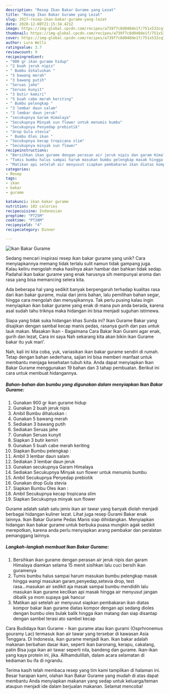 ```yaml
---
description: "Resep Ikan Bakar Gurame yang Lezat"
title: "Resep Ikan Bakar Gurame yang Lezat"
slug: 2917-resep-ikan-bakar-gurame-yang-lezat
date: 2020-12-08T21:15:34.421Z
image: https://img-global.cpcdn.com/recipes/a739f7c8d048de1f/751x532cq70/ikan-bakar-gurame-foto-resep-utama.jpg
thumbnail: https://img-global.cpcdn.com/recipes/a739f7c8d048de1f/751x532cq70/ikan-bakar-gurame-foto-resep-utama.jpg
cover: https://img-global.cpcdn.com/recipes/a739f7c8d048de1f/751x532cq70/ikan-bakar-gurame-foto-resep-utama.jpg
author: Lura Wells
ratingvalue: 3.7
reviewcount: 9
recipeingredient:
- "900 gr ikan gurame hidup"
- "2 buah jeruk nipis"
- " Bumbu dihaluskan "
- "5 bawang merah"
- "3 bawang putih"
- "Seruas jahe"
- "Seruas kunyit"
- "3 butir kemiri"
- "5 buah cabe merah keriting"
- " Bumbu pelengkap "
- "3 lembar daun salam"
- "3 lembar daun jeruk"
- "secukupnya Garam Himalaya"
- "Secukupnya Minyak sun flower untuk menumis bumbu"
- "Secukupnya Penyedap prebiotik"
- "drop Gula stevia"
- " Bumbu Oles ikan "
- "Secukupnya kecap tropicana slim"
- "Secukupnya minyak sun flower"
recipeinstructions:
- "Bersihkan ikan gurame dengan perasan air jeruk nipis dan garam Himalaya diamkan selama 15 menit sisihkan lalu cuci bersih ikan guramenya"
- "Tumis bumbu halus sampai harum masukan bumbu pelengkap masak hingga wangi masukan garam,penyedap,setevia drop, test rasa...masukan air sedikit aja masak sampai bumbu mendidih lalu masukan ikan gurame kecilkan api masak hingga air menyusut jangan dibalik ya mom supaya gak hancur"
- "Matikan api setelah air menyusut siapkan pembakaran ikan diatas kompor bakar ikan gurame diatas kompor dengan api sedang dioles dengan bumbu oles bulak balik hingga ikan matang dan siap disantap dengan sambel terasi ato sambel kecap"
categories:
- Resep
tags:
- ikan
- bakar
- gurame

katakunci: ikan bakar gurame 
nutrition: 102 calories
recipecuisine: Indonesian
preptime: "PT25M"
cooktime: "PT38M"
recipeyield: "4"
recipecategory: Dinner

---
```



![Ikan Bakar Gurame](https://img-global.cpcdn.com/recipes/a739f7c8d048de1f/751x532cq70/ikan-bakar-gurame-foto-resep-utama.jpg)

Sedang mencari inspirasi resep ikan bakar gurame yang unik? Cara menyiapkannya memang tidak terlalu sulit namun tidak gampang juga. Kalau keliru mengolah maka hasilnya akan hambar dan bahkan tidak sedap. Padahal ikan bakar gurame yang enak harusnya sih mempunyai aroma dan rasa yang bisa memancing selera kita.

Ada beberapa hal yang sedikit banyak berpengaruh terhadap kualitas rasa dari ikan bakar gurame, mulai dari jenis bahan, lalu pemilihan bahan segar, hingga cara mengolah dan menyajikannya. Tak perlu pusing kalau ingin menyiapkan ikan bakar gurame yang enak di mana pun anda berada, karena asal sudah tahu triknya maka hidangan ini bisa menjadi suguhan istimewa.

Siapa yang tidak suka hidangan khas Sunda ini? Ikan Gurame Bakar yang disajikan dengan sambal kecap manis pedas, rasanya gurih dan pas untuk lauk makan. Masakan Ikan - Bagaimana Cara Bakar Ikan Gurami agar enak, gurih dan lezat, Cara ini saya Nah sekarang kita akan bikin ikan Gurame bakar itu yuk mari&#39;.


Nah, kali ini kita coba, yuk, variasikan ikan bakar gurame sendiri di rumah. Tetap dengan bahan sederhana, sajian ini bisa memberi manfaat untuk membantu menjaga kesehatan tubuh kita. Anda dapat menyiapkan Ikan Bakar Gurame menggunakan 19 bahan dan 3 tahap pembuatan. Berikut ini cara untuk membuat hidangannya.

<!--inarticleads1-->

##### Bahan-bahan dan bumbu yang digunakan dalam menyiapkan Ikan Bakar Gurame:

1. Gunakan 900 gr ikan gurame hidup
1. Gunakan 2 buah jeruk nipis
1. Ambil  Bumbu dihaluskan :
1. Gunakan 5 bawang merah
1. Sediakan 3 bawang putih
1. Sediakan Seruas jahe
1. Gunakan Seruas kunyit
1. Siapkan 3 butir kemiri
1. Gunakan 5 buah cabe merah keriting
1. Siapkan  Bumbu pelengkap :
1. Ambil 3 lembar daun salam
1. Sediakan 3 lembar daun jeruk
1. Gunakan secukupnya Garam Himalaya
1. Sediakan Secukupnya Minyak sun flower untuk menumis bumbu
1. Ambil Secukupnya Penyedap prebiotik
1. Gunakan drop Gula stevia
1. Siapkan  Bumbu Oles ikan :
1. Ambil Secukupnya kecap tropicana slim
1. Siapkan Secukupnya minyak sun flower


Gurame adalah salah satu jenis ikan air tawar yang banyak diolah menjadi berbagai hidangan kuliner lezat. Lihat juga resep Gurami Bakar enak lainnya. Ikan Bakar Gurame Pedas Manis siap dihidangkan. Menyiapkan hidangan ikan bakar gurame untuk berbuka puasa mungkin agak sedikit merepotkan, karena anda perlu menyiapkan arang pembakar dan peralatan pemanggang lainnya. 

<!--inarticleads2-->

##### Langkah-langkah membuat Ikan Bakar Gurame:

1. Bersihkan ikan gurame dengan perasan air jeruk nipis dan garam Himalaya diamkan selama 15 menit sisihkan lalu cuci bersih ikan guramenya
1. Tumis bumbu halus sampai harum masukan bumbu pelengkap masak hingga wangi masukan garam,penyedap,setevia drop, test rasa...masukan air sedikit aja masak sampai bumbu mendidih lalu masukan ikan gurame kecilkan api masak hingga air menyusut jangan dibalik ya mom supaya gak hancur
1. Matikan api setelah air menyusut siapkan pembakaran ikan diatas kompor bakar ikan gurame diatas kompor dengan api sedang dioles dengan bumbu oles bulak balik hingga ikan matang dan siap disantap dengan sambel terasi ato sambel kecap


Cara Budidaya Ikan Gurame - Ikan gurame atau ikan gurami (Osprhronemus gouramy Lac) termasuk ikan air tawar yang tersebar di kawasan Asia Tenggara. Di Indonesia, ikan gurame menjadi ikan. Ikan bakar adalah makanan berbahan dasar ikan, seperti ikan baronang, kerapu, cakalang, patin Bisa juga ikan air tawar seperti nila, bandeng dan gurame. Ikan-ikan yang kaya protein ini, jika. Allhamdulillah, dalam acara selamatan di kediaman bu ifa di ngrandu. 

Terima kasih telah membaca resep yang tim kami tampilkan di halaman ini. Besar harapan kami, olahan Ikan Bakar Gurame yang mudah di atas dapat membantu Anda menyiapkan makanan yang sedap untuk keluarga/teman ataupun menjadi ide dalam berjualan makanan. Selamat mencoba!
